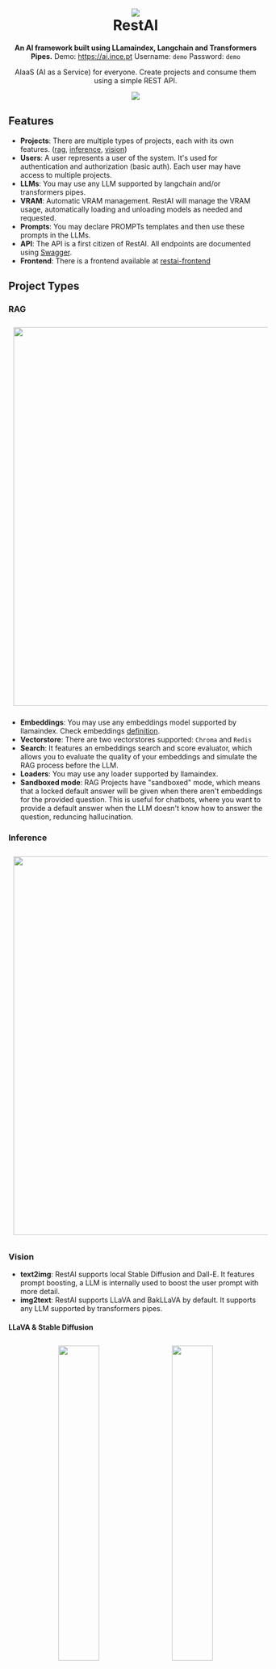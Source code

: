<h1 align="center">
  <img src="https://github.com/apocas/restai/blob/master/readme/assets/restai-logo.png"/>
  </br>RestAI
</h1>

<p align="center">
  <strong>An AI framework built using LLamaindex, Langchain and Transformers Pipes.</strong>
  Demo: <a href="https://ai.ince.pt">https://ai.ince.pt</a> Username: <code>demo</code> Password: <code>demo</code>
</p>

<p align="center">
  AIaaS (AI as a Service) for everyone. Create projects and consume them using a simple REST API.
</p>

<div align="center">
  <img src="https://github.com/apocas/restai/blob/master/readme/assets/out.gif"/>
</div>

## Features
- **Projects**: There are multiple types of projects, each with its own features. ([rag](https://github.com/apocas/restai?tab=readme-ov-file#rag), [inference](https://github.com/apocas/restai?tab=readme-ov-file#inference), [vision](https://github.com/apocas/restai?tab=readme-ov-file#vision))
- **Users**: A user represents a user of the system. It's used for authentication and authorization (basic auth). Each user may have access to multiple projects.
- **LLMs**: You may use any LLM supported by langchain and/or transformers pipes.
- **VRAM**: Automatic VRAM management. RestAI will manage the VRAM usage, automatically loading and unloading models as needed and requested.
- **Prompts**: You may declare PROMPTs templates and then use these prompts in the LLMs.
- **API**: The API is a first citizen of RestAI. All endpoints are documented using [Swagger](https://apocas.github.io/restai/).
- **Frontend**: There is a frontend available at [restai-frontend](https://github.com/apocas/restai-frontend)

## Project Types

### RAG

<div align="center">
  <img src="https://github.com/apocas/restai/blob/master/readme/assets/rag.png" width="750"  style="margin: 10px;"/>
</div>

- **Embeddings**: You may use any embeddings model supported by llamaindex. Check embeddings [definition](modules/embeddings.py).
- **Vectorstore**: There are two vectorstores supported: `Chroma` and `Redis`
- **Search**: It features an embeddings search and score evaluator, which allows you to evaluate the quality of your embeddings and simulate the RAG process before the LLM.
- **Loaders**: You may use any loader supported by llamaindex.
- **Sandboxed mode**: RAG Projects have "sandboxed" mode, which means that a locked default answer will be given when there aren't embeddings for the provided question. This is useful for chatbots, where you want to provide a default answer when the LLM doesn't know how to answer the question, reduncing hallucination.

### Inference

<div align="center">
  <img src="https://github.com/apocas/restai/blob/master/readme/assets/inference.png" width="750"  style="margin: 10px;"/>
</div>

### Vision

- **text2img**: RestAI supports local Stable Diffusion and Dall-E. It features prompt boosting, a LLM is internally used to boost the user prompt with more detail.
- **img2text**: RestAI supports LLaVA and BakLLaVA by default. It supports any LLM supported by transformers pipes.

#### LLaVA & Stable Diffusion

<div align="center">
  <img src="https://github.com/apocas/restai/blob/master/readme/assets/llava.png" width="40%"  style="margin: 10px;"/>
  <img src="https://github.com/apocas/restai/blob/master/readme/assets/vision_sd.png" width="40%"  style="margin: 10px;"/>
</div>

## LLMs

* You may use [any LLM](modules/llms.py) supported by langchain and/or transformers pipes.
* You may declare [PROMPTs](modules/prompts.py) templates and then use these prompts in the [LLMs](modules/llms.py).

## Installation

* RestAI uses [Poetry](https://python-poetry.org/) to manage dependencies. Install it with `pip install poetry`.

## Development
* `make install`
* `make dev` (starts restai in development mode)
* `make devfrontend` (starts restai's frontend in development mode)

## Production
* `make install`
* `make prod`

## API

- **Endpoints**: All the API endpoints are documented and available at: [Swagger](https://apocas.github.io/restai/)

## Frontend

* Source code at [https://github.com/apocas/restai-frontend](https://github.com/apocas/restai-frontend).
* `make install` automatically installs the frontend.

## Tests

 * Tests are implemented using `pytest`. Run them with `make test`.

## License

Pedro Dias - [@pedromdias](https://twitter.com/pedromdias)

Licensed under the Apache license, version 2.0 (the "license"); You may not use this file except in compliance with the license. You may obtain a copy of the license at:

    http://www.apache.org/licenses/LICENSE-2.0.html

Unless required by applicable law or agreed to in writing, software distributed under the license is distributed on an "as is" basis, without warranties or conditions of any kind, either express or implied. See the license for the specific language governing permissions and limitations under the license.